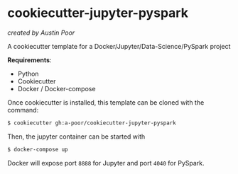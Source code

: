 # cookiecutter-jupyter-pyspark

_created by Austin Poor_

A cookiecutter template for a Docker/Jupyter/Data-Science/PySpark project

__Requirements__:
* Python
* Cookiecutter
* Docker / Docker-compose

Once cookiecutter is installed, this template can be cloned with the command:
```bash
$ cookiecutter gh:a-poor/cookiecutter-jupyter-pyspark
```

Then, the jupyter container can be started with
```bash
$ docker-compose up
```

Docker will expose port `8888` for Jupyter and port `4040` for PySpark.
